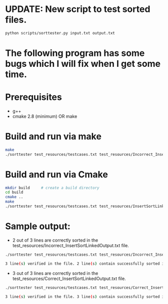 # UPDATE: New script to test sorted files.
```bash
python scripts/sorttester.py input.txt output.txt

```





# The following program has some bugs which I will fix when I get some time.


# Prerequisites
* g++
* cmake 2.8 (minimum) OR make

# Build and run via make

```sh
make
./sorttester test_resources/testcases.txt test_resources/Incorrect_InsertSortLinkedOutput.txt
```

# Build and run via Cmake 
```sh
mkdir build     # create a build directory
cd build
cmake ..
make
./sorttester test_resources/testcases.txt test_resources/InsertSortLinkedOutput.txt
```

# Sample output:
* 2 out of 3 lines are correctly sorted in the test_resources/Incorrect_InsertSortLinkedOutput.txt file.
```sh
./sorttester test_resources/testcases.txt test_resources/Incorrect_InsertSortLinkedOutput.txt 

3 line(s) verified in the file. 2 line(s) contain successfully sorted integers.
```

* 3 out of 3 lines are correctly sorted in the test_resources/Correct_InsertSortLinkedOutput.txt file.
```sh
./sorttester test_resources/testcases.txt test_resources/Correct_InsertSortLinkedOutput.txt 

3 line(s) verified in the file. 3 line(s) contain successfully sorted integers.
```